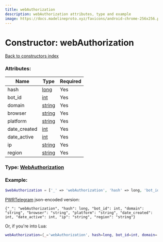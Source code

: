 ```yaml
---
title: webAuthorization
description: webAuthorization attributes, type and example
image: https://docs.madelineproto.xyz/favicons/android-chrome-256x256.png
---
```

# Constructor: webAuthorization  
[Back to constructors index](index.md)



### Attributes:

| Name     |    Type       | Required |
|----------|---------------|----------|
|hash|[long](../types/long.md) | Yes|
|bot\_id|[int](../types/int.md) | Yes|
|domain|[string](../types/string.md) | Yes|
|browser|[string](../types/string.md) | Yes|
|platform|[string](../types/string.md) | Yes|
|date\_created|[int](../types/int.md) | Yes|
|date\_active|[int](../types/int.md) | Yes|
|ip|[string](../types/string.md) | Yes|
|region|[string](../types/string.md) | Yes|



### Type: [WebAuthorization](../types/WebAuthorization.md)


### Example:

```php
$webAuthorization = ['_' => 'webAuthorization', 'hash' => long, 'bot_id' => int, 'domain' => 'string', 'browser' => 'string', 'platform' => 'string', 'date_created' => int, 'date_active' => int, 'ip' => 'string', 'region' => 'string'];
```  

[PWRTelegram](https://pwrtelegram.xyz) json-encoded version:

```
{"_": "webAuthorization", "hash": long, "bot_id": int, "domain": "string", "browser": "string", "platform": "string", "date_created": int, "date_active": int, "ip": "string", "region": "string"}
```


Or, if you're into Lua:

```lua
webAuthorization={_='webAuthorization', hash=long, bot_id=int, domain='string', browser='string', platform='string', date_created=int, date_active=int, ip='string', region='string'}

```


